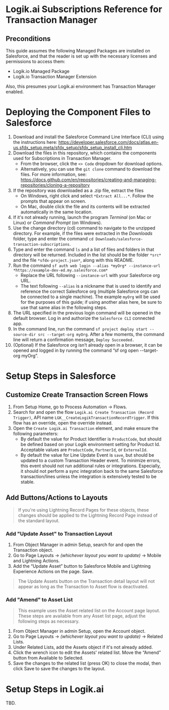 # Logik.ai Subscriptions Reference for Transaction Manager

## Preconditions
This guide assumes the following Managed Packages are installed on Salesforce, and that the reader is set up with the necessary licenses and permissions to access them:
- Logik.io Managed Package
- Logik.io Transaction Manager Extension

Also, this presumes your Logik.ai environment has Transaction Manager enabled.

# Deploying the Component Files to Salesforce

1. Download and install the Salesforce Command Line Interface (CLI) using the instructions here: https://developer.salesforce.com/docs/atlas.en-us.sfdx_setup.meta/sfdx_setup/sfdx_setup_install_cli.htm
2. Download the files in this repository, which contains the components used for Subscriptions in Transaction Manager.
   - From the browser, click the `<> Code` dropdown for download options.
   - Alternatively, you can use the `git clone` command to download the files. For more information, see: https://docs.github.com/en/repositories/creating-and-managing-repositories/cloning-a-repository
3. If the repository was downloaded as a .zip file, extract the files
   - On Windows, right click and select `*Extract All...*`. Follow the prompts that appear on screen.
   - On Mac, double click the file and its contents will be extracted automatically in the same location.
4. If it's not already running, launch the program *Terminal* (on Mac or Linux) or *Command Prompt* (on Windows).
5. Use the change directory (cd) command to navigate to the unzipped directory. For example, if the files were extracted in the *Downloads* folder, type and enter the command `cd Downloads/salesforce-transaction-subscriptions`.
6. Type and enter the command `ls` and a list of files and folders in that directory will be returned. Included in the list should be the folder `*src*` and the file `*sfdx-project.json*`, along with this README.
7. Run the command `sf auth web login --alias *myOrg* --instance-url *https://example-dev-ed.my.salesforce.com*`
   - Replace the URL following `--instance-url` with your Salesforce org URL.
   - The text following `--alias` is a nickname that is used to identify and reference the correct Salesforce org (multiple Salesforce orgs can be connected to a single machine). The example `myOrg` will be used for the purposes of this guide; if using another alias here, be sure to use that same alias in the following steps.
8. The URL specified in the previous login command will be opened in the default browser. Log in and authorize the `Salesforce CLI` connected app.
9. In the command line, run the command `sf project deploy start --source-dir src --target-org myOrg`. After a few moments, the command line will return a confirmation message, `Deploy Succeeded.`
10. (Optional) If the Salesforce org isn’t already open in a browser, it can be opened and logged in by running the command “sf org open --target-org myOrg”.

# Setup Steps in Salesforce
## Customize Create Transaction Screen Flows
1. From Setup Home, go to Process Automation → Flows.
2. Search for and open the flow `Logik.ai Create Transaction (Record Trigger)`, API name `LGK__CreateLogikTransactionRecordTrigger`. If this flow has an override, open the override instead.
3. Open the `Create Logik.ai Transaction` element, and make ensure the following parameters:
   - By default the value for Product Identifier is `ProductCode`, but should be defined based on your Logik environment setting for Product Id. Acceptable values are `ProductCode`, `PartnerId`, or `ExternalId`.
   - By default the value for Line Update Event is `save`, but should be updated to a custom Transaction Header event. To minimize errors, this event should not run additional rules or integrations. Especially, it should not perform a sync integration back to the same Salesforce transaction/lines unless the integration is extensively tested to be stable.

## Add Buttons/Actions to Layouts
> If you're using Lightning Record Pages for these objects, these changes should be applied to the Lightning Record Page instead of the standard layout.

### Add "Update Asset" to Transaction Layout
1. From Object Manager in admin Setup, search for and open the Transaction object.
2. Go to Page Layouts → _(whichever layout you want to update)_ → Mobile and Lightning Actions.
3. Add the “Update Asset” button to Salesforce Mobile and Lightning Experience Actions on the page. Save.
> The Update Assets button on the Transaction detail layout will not appear as long as the Transaction to Asset flow is deactivated.

### Add "Amend" to Asset List
> This example uses the Asset related list on the Account page layout. These steps are available from any Asset list page, adjust the following steps as necessary.
1. From Object Manager in admin Setup, open the Account object.
2. Go to Page Layouts → _(whichever layout you want to update)_ → Related Lists.
3. Under Related Lists, add the Assets object if it's not already added.
4. Click the wrench icon to edit the Assets' related list. Move the “Amend” button from Available to Selected.
5. Save the changes to the related list (press OK) to close the modal, then click Save to save the changes to the layout.


# Setup Steps in Logik.ai
TBD.